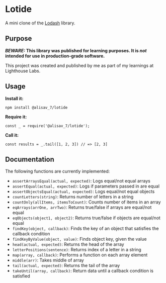 # Lotide

A mini clone of the [Lodash](https://lodash.com) library.

## Purpose

**_BEWARE:_ This library was published for learning purposes. It is _not_ intended for use in production-grade software.**

This project was created and published by me as part of my learnings at Lighthouse Labs.

## Usage

**Install it:**

`npm install @alisav_7/lotide`

**Require it:**

`const _ = require('@alisav_7/lotide');`

**Call it:**

`const results = _.tail([1, 2, 3]) // => [2, 3]`

## Documentation

The following functions are currently implemented:

- `assertArraysEqual(actual, expected)`: Logs equal/not equal arrays
- `assertEqual(actual, expected)`: Logs if parameters passed in are equal
- `assertObjectsEqual(actual, expected)`: Logs equal/not equal objects
- `countLetters(string)`: Returns number of letters in a string
- `countOnly(allItems, itemsToCount)`: Counts number of items in an array
- `eqArrays(arrOne, arrTwo)`: Returns true/false if arrays are equal/not equal
- `eqObjects(object1, object2)`: Returns true/false if objects are equal/not equal
- `findKey(object, callback)`: Finds the key of an object that satisfies the callback condition
- `findKeyByValue(object, value)`: Finds object key, given the value
- `head(actual, expected)`: Returns the head of the array
- `letterPositions(sentence)`: Returns index of a letter in a string
- `map(array, callback)`: Performs a function on each array element
- `middle(arr)`: Takes middle of array
- `tail(actual, expected)`: Returns the tail of the array
- `takeUntil(array, callback)`: Return data until a callback condition is satisfied
